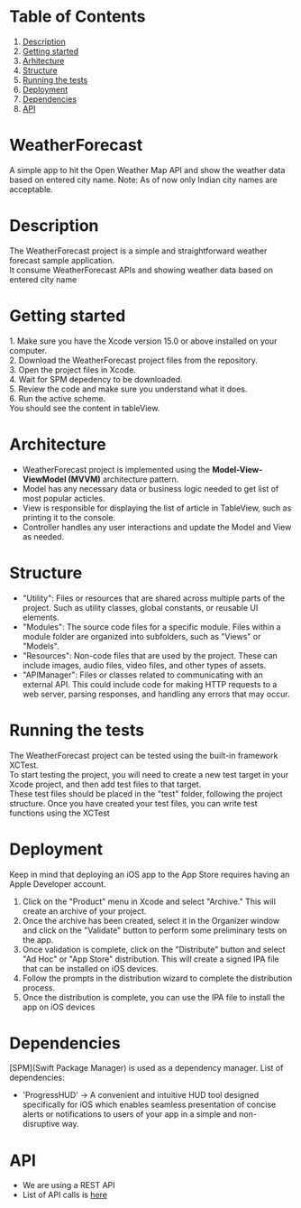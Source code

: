 # Table of Contents
1. [Description](#description)
2. [Getting started](#getting-started)
3. [Arhitecture](#arhitecture)
4. [Structure](#structure)
5. [Running the tests](#running-the-tests)
6. [Deployment](#deployment)
7. [Dependencies](#dependencies)
8. [API](#api)

# WeatherForecast
A simple app to hit the Open Weather Map API and show the weather data based on entered city name.
Note: As of now only Indian city names are acceptable.

# Description
<p>The WeatherForecast project is a simple and straightforward weather forecast sample application.<br>
It consume WeatherForecast APIs and showing weather data based on entered city name<br> 
</p>

# Getting started
<p>
1. Make sure you have the Xcode version 15.0 or above installed on your computer.<br>
2. Download the WeatherForecast project files from the repository.<br>
3. Open the project files in Xcode.<br>
4. Wait for SPM depedency to be downloaded.<br>
5. Review the code and make sure you understand what it does.<br>
6. Run the active scheme.<br>
You should see the content in tableView.<br></p>

# Architecture
* WeatherForecast project is implemented using the <strong>Model-View-ViewModel (MVVM)</strong> architecture pattern.
* Model has any necessary data or business logic needed to get list of most popular acticles.
* View is responsible for displaying the list of article in TableView, such as printing it to the console.
* Controller handles any user interactions and update the Model and View as needed.

# Structure 
* "Utility": Files or resources that are shared across multiple parts of the project. Such as utility classes, global constants, or reusable UI elements.
* "Modules": The source code files for a specific module. Files within a module folder are organized into subfolders, such as "Views" or "Models".
* "Resources": Non-code files that are used by the project. These can include images, audio files, video files, and other types of assets. 
* "APIManager": Files or classes related to communicating with an external API. This could include code for making HTTP requests to a web server, parsing responses, and handling any errors that may occur.

# Running the tests
<p>The WeatherForecast project can be tested using the built-in framework XCTest.<br>
To start testing the project, you will need to create a new test target in your Xcode project, 
and then add test files to that target.<br>These test files should be placed in the "test" folder, following the project structure.
Once you have created your test files, you can write test functions using the XCTest</p>

# Deployment
Keep in mind that deploying an iOS app to the App Store requires having an Apple Developer account.

1. Click on the "Product" menu in Xcode and select "Archive." This will create an archive of your project.
2. Once the archive has been created, select it in the Organizer window and click on the "Validate" button to perform some preliminary tests on the app.
3. Once validation is complete, click on the "Distribute" button and select "Ad Hoc" or "App Store" distribution. 
This will create a signed IPA file that can be installed on iOS devices.
4. Follow the prompts in the distribution wizard to complete the distribution process.
5. Once the distribution is complete, you can use the IPA file to install the app on iOS devices

# Dependencies
[SPM](Swift Package Manager) is used as a dependency manager.
List of dependencies: 
* 'ProgressHUD' -> A convenient and intuitive HUD tool designed specifically for iOS which enables seamless presentation of concise alerts or notifications to users of your app in a simple and non-disruptive way.


# API 
* We are using a REST API
* List of API calls is [here](https://api.openweathermap.org/) 
